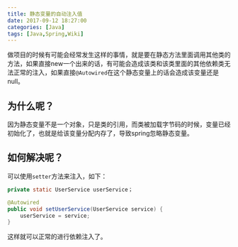 ```yaml
---
title: 静态变量的自动注入值
date: 2017-09-12 18:27:00
categories: [Java]
tags: [Java,Spring,Wiki]
---
```


做项目的时候有可能会经常发生这样的事情，就是要在静态方法里面调用其他类的方法，如果直接new一个出来的话，有可能会造成该类和该类里面的其他依赖类无法正常的注入，如果直接`@Autowired`在这个静态变量上的话会造成该变量还是null。

## 为什么呢？

因为静态变量不是一个对象，只是类的引用，而类被加载字节码的时候，变量已经初始化了，也就是给该变量分配内存了，导致spring忽略静态变量。

## 如何解决呢？

可以使用`setter`方法来注入，如下：

```java
private static UserService userService；

@Autowired  
public void setUserService(UserService service) {  
    userService = service;  
} 
```

这样就可以正常的进行依赖注入了。
